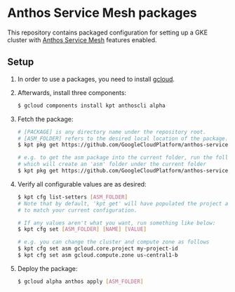 # Anthos Service Mesh packages

This repository contains packaged configuration for setting up a GKE cluster
with [Anthos Service Mesh] features enabled.

## Setup

1.  In order to use a packages, you need to install [gcloud].
2.  Afterwards, install three components:

    ```bash
    $ gcloud components install kpt anthoscli alpha
    ```
3.  Fetch the package:

    ```bash
    # [PACKAGE] is any directory name under the repository root.
    # [ASM_FOLDER] refers to the desired local location of the package.
    $ kpt pkg get https://github.com/GoogleCloudPlatform/anthos-service-mesh-packages.git/[PACKAGE] [ASM_FOLDER]

    # e.g. to get the asm package into the current folder, run the following,
    # which will create an 'asm' folder under the current folder
    $ kpt pkg get https://github.com/GoogleCloudPlatform/anthos-service-mesh-packages.git/asm .
    ```
4.  Verify all configurable values are as desired:

    ```bash
    $ kpt cfg list-setters [ASM_FOLDER]
    # Note that by default, 'kpt get' will have populated the project and the compute zone
    # to match your current configuration.

    # If any values aren't what you want, run something like below:
    $ kpt cfg set [ASM_FOLDER] [NAME] [VALUE]

    # e.g. you can change the cluster and compute zone as follows
    $ kpt cfg set asm gcloud.core.project my-project-id
    $ kpt cfg set asm gcloud.compute.zone us-central1-b

    ```
5.  Deploy the package:

    ```bash
    $ gcloud alpha anthos apply [ASM_FOLDER]
    ```

[Anthos Service Mesh]: https://cloud.google.com/anthos/service-mesh/
[gcloud]: https://cloud.google.com/sdk/gcloud/
